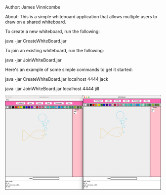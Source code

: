 Author: James Vinnicombe

About: This is a simple whiteboard application that allows multiple users to draw on a shared whiteboard.


To create a new whiteboard, run the following:

java -jar CreateWhiteBoard.jar <serverIPAddress> <serverPort> <username>


To join an existing whiteboard, run the following:

java -jar JoinWhiteBoard.jar <serverIPAddress> <serverPort> <username>


Here's an example of some simple commands to get it started:

java -jar CreateWhiteBoard.jar localhost 4444 jack

java -jar JoinWhiteBoard.jar localhost 4444 jill


![alt text](https://raw.githubusercontent.com/jvinn/shared-whiteboard/main/example.jpg)
